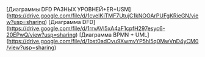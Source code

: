 [Диаграммы DFD РАЗНЫХ УРОВНЕЙ+ER+USM] (https://drive.google.com/file/d/1cveIKiTMF7UtujC1kNOOArPUFgKRieGN/view?usp=sharing)
[Диаграмма DFD] (https://drive.google.com/file/d/1rrvAVl5xA4aF1cpfH297esyc6-20EPwQ/view?usp=sharing)
[Диаграмма BPMN + UML] (https://drive.google.com/file/d/1bst0adOvu9XwmvYP5hl5q0MwVnD4yCM0/view?usp=sharing)
